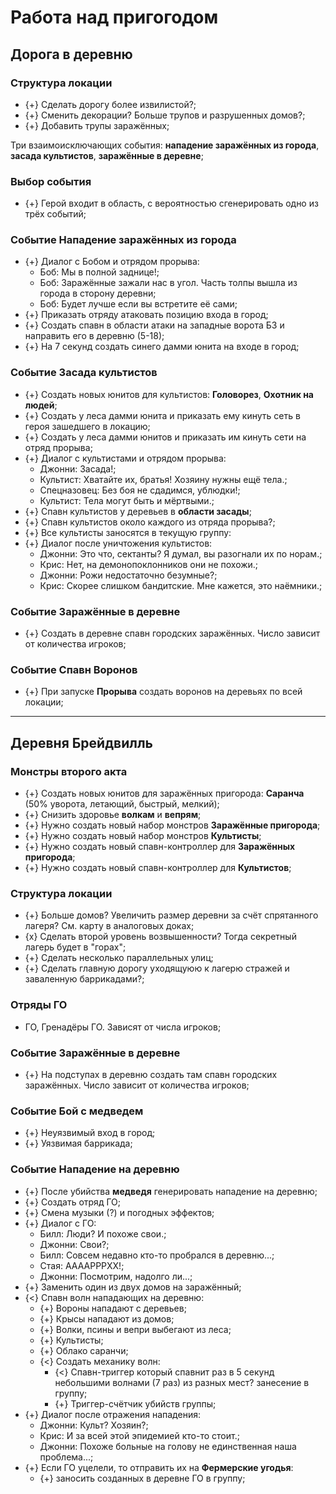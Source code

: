 # Работа над пригогодом

## Дорога в деревню

### Структура локации

* {+} Сделать дорогу более извилистой?;
* {+} Сменить декорации? Больше трупов и разрушенных домов?;
* {+} Добавить трупы заражённых;

Три взаимоисключающих события: **нападение заражённых из города**, **засада культистов**, **заражённые в деревне**;

### Выбор события

* {+} Герой входит в область, с вероятностью сгенерировать одно из трёх событий;

### Событие Нападение заражённых из города

* {+} Диалог с Бобом и отрядом прорыва:
   * Боб: Мы в полной заднице!;
   * Боб: Заражённые зажали нас в угол. Часть толпы вышла из города в сторону деревни;
   * Боб: Будет лучше если вы встретите её сами;
* {+} Приказать отряду атаковать позицию входа в город;
* {+} Создать спавн в области атаки на западные ворота БЗ и направить его в деревню (5-18);
* {+} На 7 секунд создать синего дамми юнита на входе в город;

### Событие Засада культистов

* {+} Создать новых юнитов для культистов: **Головорез**, **Охотник на людей**;
* {+} Создать у леса дамми юнита и приказать ему кинуть сеть в героя зашедшего в локацию;
* {+} Создать у леса дамми юнитов и приказать им кинуть сети на отряд прорыва;
* {+} Диалог с культистами и отрядом прорыва:
   * Джонни: Засада!;
   * Культист: Хватайте их, братья! Хозяину нужны ещё тела.;
   * Спецназовец: Без боя не сдадимся, ублюдки!;
   * Культист: Тела могут быть и мёртвыми.;
* {+} Спавн культистов у деревьев в **области засады**;
* {+} Спавн культистов около каждого из отряда прорыва?;
* {+} Все культисты заносятся в текущую группу:
* {+} Диалог после уничтожения культистов:
   * Джонни: Это что, сектанты? Я думал, вы разогнали их по норам.;
   * Крис: Нет, на демонопоклонников они не похожи.;
   * Джонни: Рожи недостаточно безумные?;
   * Крис: Скорее слишком бандитские. Мне кажется, это наёмники.;

### Событие Заражённые в деревне

* {+} Создать в деревне спавн городских заражённых. Число зависит от количества игроков;

### Событие Спавн Воронов

* {+} При запуске **Прорыва** создать воронов на деревьях по всей локации;

---

## Деревня Брейдвилль

### Монстры второго акта

* {+} Создать новых юнитов для заражённых пригорода: **Саранча** (50% уворота, летающий, быстрый, мелкий);
* {+} Снизить здоровье **волкам** и **вепрям**;
* {+} Нужно создать новый набор монстров **Заражённые пригорода**;
* {+} Нужно создать новый набор монстров **Культисты**;
* {+} Нужно создать новый спавн-контроллер для **Заражённых пригорода**;
* {+} Нужно создать новый спавн-контроллер для **Культистов**;

### Структура локации

* {+} Больше домов? Увеличить размер деревни за счёт спрятанного лагеря? См. карту в аналоговых доках;
* {x} Сделать второй уровень возвышенности? Тогда секретный лагерь будет в "горах";
* {+} Сделать несколько параллельных улиц;
* {+} Сделать главную дорогу уходящуюю к лагерю стражей и заваленную баррикадами?;

### Отряды ГО

* ГО, Гренадёры ГО. Зависят от числа игроков;

### Событие Заражённые в деревне

* {+} На подступах в деревню создать там спавн городских заражённых. Число зависит от количества игроков;

### Событие Бой с медведем

* {+} Неуязвимый вход в город;
* {+} Уязвимая баррикада;

### Событие Нападение на деревню

* {+} После убийства **медведя** генерировать нападение на деревню;
* {+} Создать отряд ГО;
* {+} Смена музыки (?) и погодных эффектов;
* {+} Диалог с ГО:
   * Билл: Люди? И похоже свои.;
   * Джонни: Свои?;
   * Билл: Совсем недавно кто-то пробрался в деревню...;
   * Стая: ААААРРРХХ!;
   * Джонни: Посмотрим, надолго ли...;
* {+} Заменить один из двух домов на заражённый;
* {<} Спавн волн нападающих на деревню:
   * {+} Вороны нападают с деревьев;
   * {+} Крысы нападают из домов;
   * {+} Волки, псины и вепри выбегают из леса;
   * {+} Культисты;
   * {+} Облако саранчи;
   * {<} Создать механику волн:
      * {<} Спавн-триггер который спавнит раз в 5 секунд небольшими волнами (7 раз) из разных мест? занесение в группу;
      * {+} Триггер-счётчик убийств группы;
* {+} Диалог после отражения нападения:
   * Джонни: Культ? Хозяин?;
   * Крис: И за всей этой эпидемией кто-то стоит.;
   * Джонни: Похоже больные на голову не единственная наша проблема...;
* {+} Если ГО уцелели, то отправить их на **Фермерские угодья**:
   * {+} заносить созданных в деревне ГО в группу;
